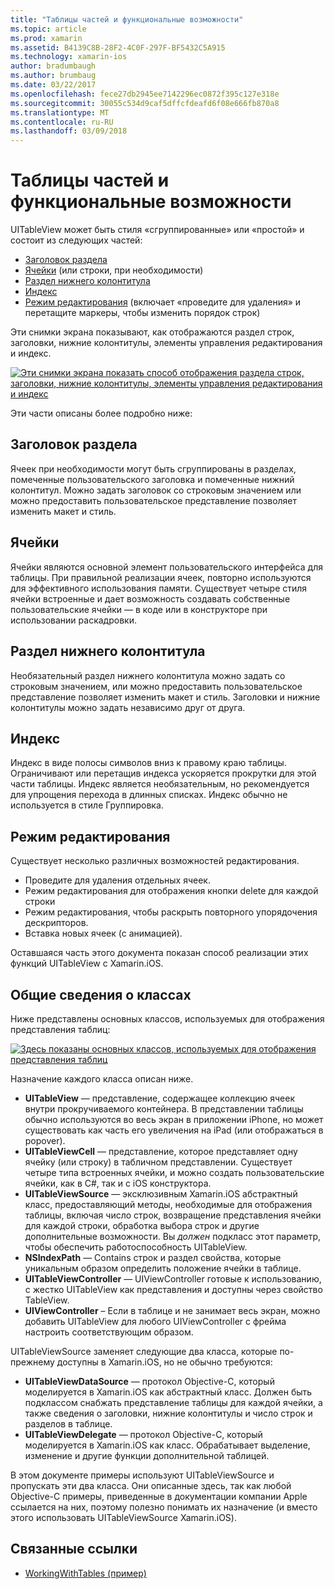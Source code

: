 ```yaml
---
title: "Таблицы частей и функциональные возможности"
ms.topic: article
ms.prod: xamarin
ms.assetid: B4139C8B-28F2-4C0F-297F-BF5432C5A915
ms.technology: xamarin-ios
author: bradumbaugh
ms.author: brumbaug
ms.date: 03/22/2017
ms.openlocfilehash: fece27db2945ee7142296ec0872f395c127e318e
ms.sourcegitcommit: 30055c534d9caf5dffcfdeafd6f08e666fb870a8
ms.translationtype: MT
ms.contentlocale: ru-RU
ms.lasthandoff: 03/09/2018
---
```

# <a name="table-parts-and-functionality"></a>Таблицы частей и функциональные возможности

UITableView может быть стиля «сгруппированные» или «простой» и состоит из следующих частей:

-  [Заголовок раздела](#Section_Header)
-  [Ячейки](#Cells) (или строки, при необходимости)
-  [Раздел нижнего колонтитула](#Section_Footer)
-  [Индекс](#Index)
-  [Режим редактирования](#Edit_Features) (включает «проведите для удаления» и перетащите маркеры, чтобы изменить порядок строк) 

Эти снимки экрана показывают, как отображаются раздел строк, заголовки, нижние колонтитулы, элементы управления редактирования и индекс.

 [![](table-parts-and-functionality-images/image1a.png "Эти снимки экрана показать способ отображения раздела строк, заголовки, нижние колонтитулы, элементы управления редактирования и индекс")](table-parts-and-functionality-images/image1a.png#lightbox)

Эти части описаны более подробно ниже:

<a name="Section_Header" />

## <a name="section-header"></a>Заголовок раздела

Ячеек при необходимости могут быть сгруппированы в разделах, помеченные пользовательского заголовка и помеченные нижний колонтитул. Можно задать заголовок со строковым значением или можно предоставить пользовательское представление позволяет изменить макет и стиль.

<a name="Cells" />

## <a name="cells"></a>Ячейки

Ячейки являются основной элемент пользовательского интерфейса для таблицы. При правильной реализации ячеек, повторно используются для эффективного использования памяти. Существует четыре стиля ячейки встроенные и дает возможность создавать собственные пользовательские ячейки — в коде или в конструкторе при использовании раскадровки.

<a name="Section_Footer"/>

## <a name="section-footer"></a>Раздел нижнего колонтитула

Необязательный раздел нижнего колонтитула можно задать со строковым значением, или можно предоставить пользовательское представление позволяет изменить макет и стиль. Заголовки и нижние колонтитулы можно задать независимо друг от друга.

<a name="Index" />

## <a name="index"></a>Индекс

Индекс в виде полосы символов вниз к правому краю таблицы.
Ограничивают или перетащив индекса ускоряется прокрутки для этой части таблицы. Индекс является необязательным, но рекомендуется для упрощения перехода в длинных списках. Индекс обычно не используется в стиле Группировка.

<a name="Edit_Features" />

## <a name="editing-mode"></a>Режим редактирования

Существует несколько различных возможностей редактирования.

- Проведите для удаления отдельных ячеек.
- Режим редактирования для отображения кнопки delete для каждой строки 
- Режим редактирования, чтобы раскрыть повторного упорядочения дескрипторов. 
- Вставка новых ячеек (с анимацией).

Оставшаяся часть этого документа показан способ реализации этих функций UITableView с Xamarin.iOS.


## <a name="classes-overview"></a>Общие сведения о классах

Ниже представлены основных классов, используемых для отображения представления таблиц:

[![](table-parts-and-functionality-images/classdiagram.png "Здесь показаны основных классов, используемых для отображения представления таблиц")](table-parts-and-functionality-images/classdiagram.png#lightbox)

Назначение каждого класса описан ниже.

- **UITableView** — представление, содержащее коллекцию ячеек внутри прокручиваемого контейнера. В представлении таблицы обычно используются во весь экран в приложении iPhone, но может существовать как часть его увеличения на iPad (или отображаться в popover). 
- **UITableViewCell** — представление, которое представляет одну ячейку (или строку) в табличном представлении. Существует четыре типа встроенных ячейки, и можно создать пользовательские ячейки, как в C#, так и с iOS конструктора. 
- **UITableViewSource** — эксклюзивным Xamarin.iOS абстрактный класс, предоставляющий методы, необходимые для отображения таблицы, включая число строк, возвращение представления ячейки для каждой строки, обработка выбора строк и другие дополнительные возможности. Вы *должен* подкласс этот параметр, чтобы обеспечить работоспособность UITableView. 
- **NSIndexPath** — Contains строк и раздел свойства, которые уникальным образом определить положение ячейки в таблице. 
- **UITableViewController** — UIViewController готовые к использованию, с жестко UITableView как представления и доступны через свойство TableView. 
- **UIViewController** – Если в таблице и не занимает весь экран, можно добавить UITableView для любого UIViewController с фрейма настроить соответствующим образом. 

UITableViewSource заменяет следующие два класса, которые по-прежнему доступны в Xamarin.iOS, но не обычно требуются:

- **UITableViewDataSource** — протокол Objective-C, который моделируется в Xamarin.iOS как абстрактный класс. Должен быть подклассом снабжать представление таблицы для каждой ячейки, а также сведения о заголовки, нижние колонтитулы и число строк и разделов в таблице. 
- **UITableViewDelegate** — протокол Objective-C, который моделируется в Xamarin.iOS как класс. Обрабатывает выделение, изменение и другие функции дополнительной таблицей. 

В этом документе примеры используют UITableViewSource и пропускать эти два класса. Они описанные здесь, так как любой Objective-C примеры, приведенные в документации компании Apple ссылается на них, поэтому полезно понимать их назначение (и вместо этого использовать UITableViewSource Xamarin.iOS).

## <a name="related-links"></a>Связанные ссылки

- [WorkingWithTables (пример)](https://developer.xamarin.com/samples/monotouch/WorkingWithTables)
